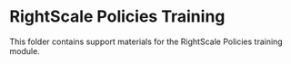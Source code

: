 # RightScale Policies Training

This folder contains support materials for the RightScale Policies training module.
